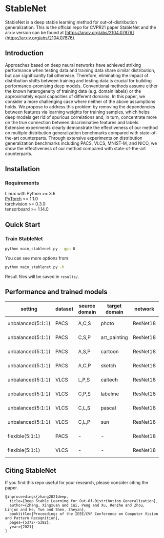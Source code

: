 # StableNet
StableNet is a deep stable learning method for out-of-distribution generalization.
This is the official repo for CVPR21 paper StableNet and the arxiv version can be found at [https://arxiv.org/abs/2104.07876](https://arxiv.org/abs/2104.07876).

## Introduction
Approaches based on deep neural networks have achieved striking performance when testing data and training data share similar distribution, but can significantly fail otherwise. Therefore, eliminating the impact of distribution shifts between training and testing data is crucial for building performance-promising deep models. Conventional methods assume either the known heterogeneity of training data (e.g. domain labels) or the approximately equal capacities of different domains. In this paper, we consider a more challenging case where neither of the above assumptions holds. We propose to address this problem by removing the dependencies between features via learning weights for training samples, which helps deep models get rid of spurious correlations and, in turn, concentrate more on the true connection between discriminative features and labels. Extensive experiments clearly demonstrate the effectiveness of our method on multiple distribution generalization benchmarks compared with state-of-the-art counterparts. Through extensive experiments on distribution generalization benchmarks including PACS, VLCS, MNIST-M, and NICO, we show the effectiveness of our method compared with state-of-the-art counterparts.

## Installation
### Requirements
Linux with Python >= 3.6  
[PyTorch](https://pytorch.org/) >= 1.1.0  
torchvision >= 0.3.0  
tensorboard >= 1.14.0  

## Quick Start
### Train StableNet
```bash
python main_stablenet.py --gpu 0
```
You can see more options from
```bash
python main_stablenet.py -h
```
Result files will be saved in `results/`.


## Performance and trained models


| setting | dataset | source domain | target domain | network | dataset split | accuracy | trained model |
| --- | --- | --- | --- | --- | --- | --- | --- |
| unbalanced(5:1:1) | PACS | A,C,S | photo | ResNet18 | [split file](https://drive.google.com/file/d/1jnwEFNp5erOTnwAWH5EJW4f4JB4ymSM0/view?usp=sharing) | 94.864 | [model file](https://drive.google.com/file/d/1QluSMIBwknEI7Hnw_y2xh6eN0u9YUW0d/view?usp=sharing) |
| unbalanced(5:1:1) | PACS | C,S,P | art_painting | ResNet18 | [split file](https://drive.google.com/file/d/1CKyn4dYfoC5xeac2vdHNJy_jjAv-rNUP/view?usp=sharing) | 80.344 | [model file](https://drive.google.com/file/d/1OVQNUQgywKoUrZdFL3LyRRL6UG_f02a4/view?usp=sharing) |
| unbalanced(5:1:1) | PACS | A,S,P | cartoon | ResNet18 | [split file](https://drive.google.com/file/d/1ibXf7d8Tkwrxlw1PRn1_v-89ROJ2ba47/view?usp=sharing) | 74.249 | [model file](https://drive.google.com/file/d/1Q7-mHf2cGmKtAsmpDGHTrG0Cd81hC_9Q/view?usp=sharing) |
| unbalanced(5:1:1) | PACS | A,C,P | sketch | ResNet18 | [split file](https://drive.google.com/file/d/1oeJfbzAk2rgIbma93uZSOUPoGnYBzQMa/view?usp=sharing) | 71.046 | [model file](https://drive.google.com/file/d/1jhuXTMJsG429MuK_X3fBLHHn1OPt8tCn/view?usp=sharing) |
| unbalanced(5:1:1) | VLCS | L,P,S | caltech | ResNet18 | [split file](https://drive.google.com/file/d/1o7xtLdNDmn1JguJCoAqBzIqw_s8-cJEC/view?usp=sharing) | 88.776 | [model file](https://drive.google.com/file/d/1R7qKspcMfT3WkagBz2cZ-X8QdTmMm_6S/view?usp=sharing) |
| unbalanced(5:1:1) | VLCS | C,P,S | labelme | ResNet18 | [split file](https://drive.google.com/file/d/1y8BNtGXQP3k1SsrJFV6V1ErEX-fJlqit/view?usp=sharing) | 63.243 | [model file](https://drive.google.com/file/d/1F8oZ5GsfbPO2cfNm8el8eTfJzw70494u/view?usp=sharing) |
| unbalanced(5:1:1) | VLCS | C,L,S | pascal | ResNet18 | [split file](https://drive.google.com/file/d/1pqut_fTPHAPa_s3IrX1booekSkww8VRe/view?usp=sharing) | 66.383 | [model file](https://drive.google.com/file/d/11bZqloemdQgnudcHMpbvSDgxFlsmE5Ac/view?usp=sharing) |
| unbalanced(5:1:1) | VLCS | C,L,P | sun | ResNet18 | [split file](https://drive.google.com/file/d/15__uuvmjM7-UQmily2CL2qZtd3qPcCIP/view?usp=sharing) | 55.459 | [model file](https://drive.google.com/file/d/1bWLX3CGcPS5d3LdVbPMp9oMYwXNrpd5-/view?usp=sharing) |
| flexible(5:1:1) | PACS | - | - | ResNet18 | [split file](https://drive.google.com/file/d/1QAa998LPRkHpBeNLpQqfk5WEGLCbc7Ma/view?usp=sharing) | 45.964 | [model file](https://drive.google.com/file/d/19q1cmTRGtU0xkk7lh9Pd_AUb8sbR00y1/view?usp=sharing) |
| flexible(5:1:1) | VLCS | - | - | ResNet18 | [split file](https://drive.google.com/file/d/1PnOOG8cYwKqdlSp33P4BvFIcmyWLGQvI/view?usp=sharing) | 81.157 | [model file](https://drive.google.com/file/d/1df7o-T98v7grNY4roT5E7KI4bQvhqRef/view?usp=sharing) |



## Citing StableNet
If you find this repo useful for your research, please consider citing the paper.
```
@inproceedings{zhang2021deep,
  title={Deep Stable Learning for Out-Of-Distribution Generalization},
  author={Zhang, Xingxuan and Cui, Peng and Xu, Renzhe and Zhou, Linjun and He, Yue and Shen, Zheyan},
  booktitle={Proceedings of the IEEE/CVF Conference on Computer Vision and Pattern Recognition},
  pages={5372--5382},
  year={2021}
}
```
